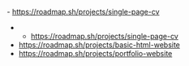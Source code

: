 <a name="Changelog">- https://roadmap.sh/projects/single-page-cv</a>

- - https://roadmap.sh/projects/single-page-cv
- https://roadmap.sh/projects/basic-html-website
- https://roadmap.sh/projects/portfolio-website
